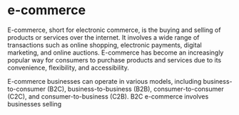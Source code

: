 # e-commerce
E-commerce, short for electronic commerce, is the buying and selling of products or services over the internet. It involves a wide range of transactions such as online shopping, electronic payments, digital marketing, and online auctions. E-commerce has become an increasingly popular way for consumers to purchase products and services due to its convenience, flexibility, and accessibility.

E-commerce businesses can operate in various models, including business-to-consumer (B2C), business-to-business (B2B), consumer-to-consumer (C2C), and consumer-to-business (C2B). B2C e-commerce involves businesses selling
